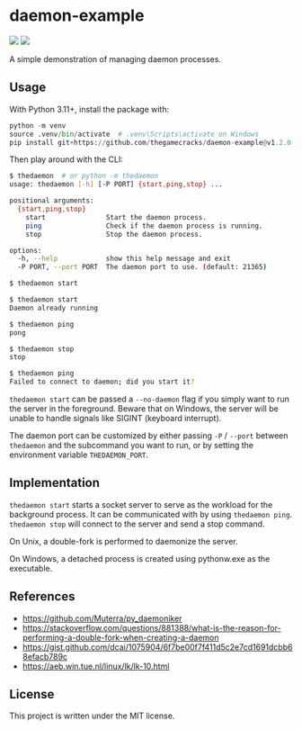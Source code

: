 # daemon-example

[![](https://img.shields.io/github/actions/workflow/status/thegamecracks/daemon-example/black-lint.yml?style=flat-square&label=black)](https://black.readthedocs.io/en/stable/)
[![](https://img.shields.io/github/actions/workflow/status/thegamecracks/daemon-example/pyright-lint.yml?style=flat-square&label=pyright)](https://microsoft.github.io/pyright/#/)

A simple demonstration of managing daemon processes.

## Usage

With Python 3.11+, install the package with:

```py
python -m venv
source .venv/bin/activate  # .venv\Scripts\activate on Windows
pip install git+https://github.com/thegamecracks/daemon-example@v1.2.0
```

Then play around with the CLI:

```sh
$ thedaemon  # or python -m thedaemon
usage: thedaemon [-h] [-P PORT] {start,ping,stop} ...

positional arguments:
  {start,ping,stop}
    start               Start the daemon process.
    ping                Check if the daemon process is running.
    stop                Stop the daemon process.

options:
  -h, --help            show this help message and exit
  -P PORT, --port PORT  The daemon port to use. (default: 21365)

$ thedaemon start

$ thedaemon start
Daemon already running

$ thedaemon ping
pong

$ thedaemon stop
stop

$ thedaemon ping
Failed to connect to daemon; did you start it?
```

`thedaemon start` can be passed a `--no-daemon` flag if you simply want
to run the server in the foreground. Beware that on Windows, the server
will be unable to handle signals like SIGINT (keyboard interrupt).

The daemon port can be customized by either passing `-P` / `--port`
between `thedaemon` and the subcommand you want to run, or by setting
the environment variable `THEDAEMON_PORT`.

## Implementation

`thedaemon start` starts a socket server to serve as the workload for the
background process. It can be communicated with by using `thedaemon ping`.
`thedaemon stop` will connect to the server and send a stop command.

On Unix, a double-fork is performed to daemonize the server.

On Windows, a detached process is created using pythonw.exe as the executable.

## References

- https://github.com/Muterra/py_daemoniker
- https://stackoverflow.com/questions/881388/what-is-the-reason-for-performing-a-double-fork-when-creating-a-daemon
- https://gist.github.com/dcai/1075904/6f7be00f7f411d5c2e7cd1691dcbb68efacb789c
- https://aeb.win.tue.nl/linux/lk/lk-10.html

## License

This project is written under the MIT license.
